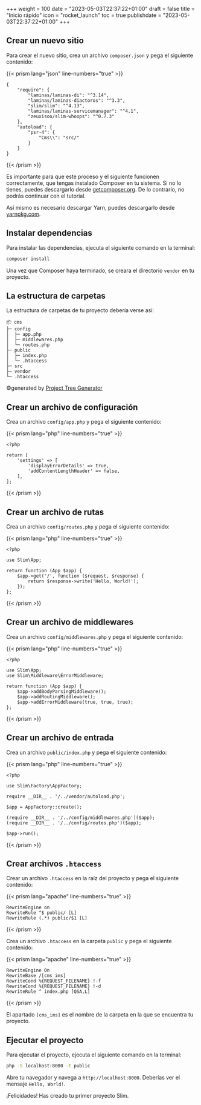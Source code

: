 +++
weight = 100
date = "2023-05-03T22:37:22+01:00"
draft = false
title = "Inicio rápido"
icon = "rocket_launch"
toc = true
publishdate = "2023-05-03T22:37:22+01:00"
+++

## Crear un nuevo sitio

Para crear el nuevo sitio, crea un archivo `composer.json` y pega el siguiente contenido:

{{< prism lang="json" line-numbers="true" >}}

    {
        "require": {
            "laminas/laminas-di": "^3.14",
            "laminas/laminas-diactoros": "^3.3",
            "slim/slim": "^4.13",
            "laminas/laminas-servicemanager": "^4.1",
            "zeuxisoo/slim-whoops": "^0.7.3"
        },
        "autoload": {
            "psr-4": {
                "Cms\\": "src/"
            }
        }
    }

{{< /prism >}}

Es importante para que este proceso y el siguiente funcionen correctamente, que tengas instalado Composer en tu sistema.
Si no lo tienes, puedes descargarlo desde [getcomposer.org](https://getcomposer.org/). De lo contrario, no podrás
continuar con el tutorial.

Así mismo es necesario descargar Yarn, puedes descargarlo
desde [yarnpkg.com](https://yarnpkg.com/getting-started/install).

## Instalar dependencias

Para instalar las dependencias, ejecuta el siguiente comando en la terminal:

```bash
composer install
```

Una vez que Composer haya terminado, se creara el directorio `vendor` en tu proyecto.

## La estructura de carpetas

La estructura de carpetas de tu proyecto debería verse así:

```
📦 cms
├─ config
│  ├─ app.php
│  ├─ middlewares.php
│  └─ routes.php
├─ public
│  ├─ index.php
│  └─ .htaccess
├─ src
├─ vendor
└─ .htaccess
```

©generated by [Project Tree Generator](https://woochanleee.github.io/project-tree-generator)

## Crear un archivo de configuración

Crea un archivo `config/app.php` y pega el siguiente contenido:

{{< prism lang="php" line-numbers="true" >}}

    <?php

    return [
        'settings' => [
            'displayErrorDetails' => true,
            'addContentLengthHeader' => false,
        ],
    ];

{{< /prism >}}

## Crear un archivo de rutas

Crea un archivo `config/routes.php` y pega el siguiente contenido:

{{< prism lang="php" line-numbers="true" >}}

    <?php

    use Slim\App;

    return function (App $app) {
        $app->get('/', function ($request, $response) {
            return $response->write('Hello, World!');
        });
    };

{{< /prism >}}

## Crear un archivo de middlewares

Crea un archivo `config/middlewares.php` y pega el siguiente contenido:

{{< prism lang="php" line-numbers="true" >}}

    <?php

    use Slim\App;
    use Slim\Middleware\ErrorMiddleware;

    return function (App $app) {
        $app->addBodyParsingMiddleware();
        $app->addRoutingMiddleware();
        $app->addErrorMiddleware(true, true, true);
    };

{{< /prism >}}

## Crear un archivo de entrada

Crea un archivo `public/index.php` y pega el siguiente contenido:

{{< prism lang="php" line-numbers="true" >}}

    <?php

    use Slim\Factory\AppFactory;

    require __DIR__ . '/../vendor/autoload.php';

    $app = AppFactory::create();

    (require __DIR__ . '/../config/middlewares.php')($app);
    (require __DIR__ . '/../config/routes.php')($app);

    $app->run();

{{< /prism >}}

## Crear archivos `.htaccess`

Crear un archivo `.htaccess` en la raíz del proyecto y pega el siguiente contenido:

{{< prism lang="apache" line-numbers="true" >}}

    RewriteEngine on
    RewriteRule ^$ public/ [L]
    RewriteRule (.*) public/$1 [L]

{{< /prism >}}

Crea un archivo `.htaccess` en la carpeta `public` y pega el siguiente contenido:

{{< prism lang="apache" line-numbers="true" >}}

    RewriteEngine On
    RewriteBase /[cms_ims]
    RewriteCond %{REQUEST_FILENAME} !-f
    RewriteCond %{REQUEST_FILENAME} !-d
    RewriteRule ^ index.php [QSA,L]

{{< /prism >}}

El apartado `[cms_ims]` es el nombre de la carpeta en la que se encuentra tu proyecto.

## Ejecutar el proyecto

Para ejecutar el proyecto, ejecuta el siguiente comando en la terminal:

```bash
php -S localhost:8000 -t public
```

Abre tu navegador y navega a `http://localhost:8000`. Deberías ver el mensaje `Hello, World!`.

¡Felicidades! Has creado tu primer proyecto Slim.